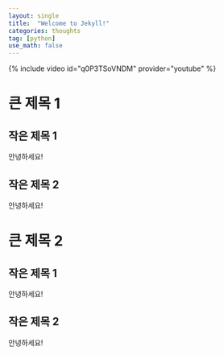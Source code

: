 ```yaml
---
layout: single
title:  "Welcome to Jekyll!"
categories: thoughts
tag: [python]
use_math: false
---
```


{% include video id="q0P3TSoVNDM" provider="youtube" %}

# 큰 제목 1
## 작은 제목 1
안녕하세요!

## 작은 제목 2
안녕하세요!

# 큰 제목 2
## 작은 제목 1
안녕하세요!

## 작은 제목 2
안녕하세요!